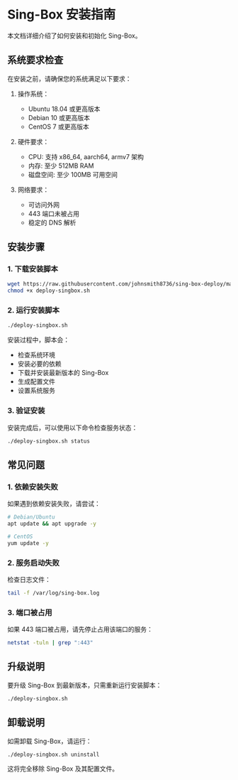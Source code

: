 # Sing-Box 安装指南

本文档详细介绍了如何安装和初始化 Sing-Box。

## 系统要求检查

在安装之前，请确保您的系统满足以下要求：

1. 操作系统：
   - Ubuntu 18.04 或更高版本
   - Debian 10 或更高版本
   - CentOS 7 或更高版本

2. 硬件要求：
   - CPU: 支持 x86_64, aarch64, armv7 架构
   - 内存: 至少 512MB RAM
   - 磁盘空间: 至少 100MB 可用空间

3. 网络要求：
   - 可访问外网
   - 443 端口未被占用
   - 稳定的 DNS 解析

## 安装步骤

### 1. 下载安装脚本

```bash
wget https://raw.githubusercontent.com/johnsmith8736/sing-box-deploy/main/deploy-singbox.sh
chmod +x deploy-singbox.sh
```

### 2. 运行安装脚本

```bash
./deploy-singbox.sh
```

安装过程中，脚本会：
- 检查系统环境
- 安装必要的依赖
- 下载并安装最新版本的 Sing-Box
- 生成配置文件
- 设置系统服务

### 3. 验证安装

安装完成后，可以使用以下命令检查服务状态：

```bash
./deploy-singbox.sh status
```

## 常见问题

### 1. 依赖安装失败

如果遇到依赖安装失败，请尝试：
```bash
# Debian/Ubuntu
apt update && apt upgrade -y

# CentOS
yum update -y
```

### 2. 服务启动失败

检查日志文件：
```bash
tail -f /var/log/sing-box.log
```

### 3. 端口被占用

如果 443 端口被占用，请先停止占用该端口的服务：
```bash
netstat -tuln | grep ":443"
```

## 升级说明

要升级 Sing-Box 到最新版本，只需重新运行安装脚本：

```bash
./deploy-singbox.sh
```

## 卸载说明

如需卸载 Sing-Box，请运行：

```bash
./deploy-singbox.sh uninstall
```

这将完全移除 Sing-Box 及其配置文件。 